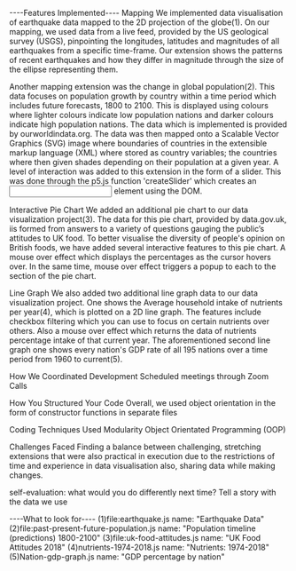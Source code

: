 ----Features Implemented----
Mapping
We implemented data visualisation of earthquake data mapped to the 2D projection of the globe(1). On our mapping, we used data from a live feed, provided by the US geological survey (USGS), pinpointing the longitudes, latitudes and magnitudes of all earthquakes from a specific time-frame. Our extension shows the patterns of recent earthquakes and how they differ in magnitude through the size of the ellipse representing them. 

Another mapping extension was the change in global population(2). This data focuses on population growth by country within a time period which includes future forecasts, 1800 to 2100. This is displayed using colours where lighter colours indicate low population nations and darker colours indicate high population nations. The data which is implemented is provided by ourworldindata.org. The data was then mapped onto a Scalable Vector Graphics (SVG) image where boundaries of countries in the extensible markup language (XML) where stored as country variables; the countries where then given shades depending on their population at a given year. A level of interaction was added to this extension in the form of a slider. This was done through the p5.js function 'createSlider' which creates an <input></input> element using the DOM. 

Interactive Pie Chart
We added an additional pie chart to our data visualization project(3). The data for this pie chart, provided by data.gov.uk, iis formed from answers to a variety of questions gauging the public’s attitudes to UK food. To better visualise the diversity of people's opinion on British foods, we have added several interactive features to this pie chart. A mouse over effect which displays the percentages as the cursor hovers over. In the same time, mouse over effect triggers a popup to each to the section of the pie chart.

Line Graph
We also added two additional line graph data to our data visualization project. One shows the Average household intake of nutrients per year(4), which is plotted on a 2D line graph. The features include checkbox filtering which you can use to focus on certain nutrients over others. Also a mouse over effect which returns the data of nutrients percentage intake of that current year. The aforementioned second line graph one shows every nation's GDP rate of all 195 nations over a time period from 1960 to current(5). 


How We Coordinated Development
Scheduled meetings through Zoom Calls 

How You Structured Your Code
Overall, we used object orientation in the form of constructor functions in separate files

Coding Techniques Used
Modularity 
Object Orientated Programming (OOP)

Challenges Faced
Finding a balance between challenging, stretching extensions that were also practical in execution due to the restrictions of time and experience in data visualisation also, sharing data while making changes.

self-evaluation: what would you do differently next time?
Tell a story with the data we use


----What to look for----
(1)file:earthquake.js name: "Earthquake Data"
(2)file:past-present-future-population.js name: "Population timeline (predictions) 1800-2100"
(3)file:uk-food-attitudes.js name: "UK Food Attitudes 2018"
(4)nutrients-1974-2018.js name: "Nutrients: 1974-2018"
(5)Nation-gdp-graph.js name: "GDP percentage by nation"